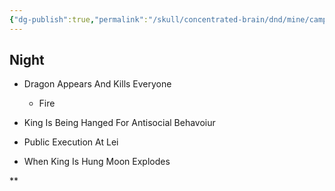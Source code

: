 ```yaml
---
{"dg-publish":true,"permalink":"/skull/concentrated-brain/dnd/mine/campaigns/starfall/events/weekday/8-sol/8-sol/","tags":["Tagless"],"noteIcon":""}
---
```



## Night

-   Dragon Appears And Kills Everyone
    - Fire
-   King Is Being Hanged For Antisocial Behavoiur
- Public Execution At Lei
    

-   When King Is Hung Moon Explodes
    



**